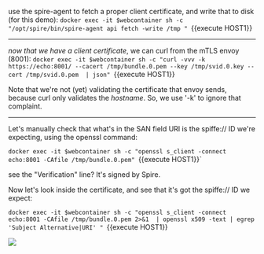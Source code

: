 
use the spire-agent to fetch a proper client certificate, and write that to disk (for this demo):
`docker exec -it $webcontainer sh -c "/opt/spire/bin/spire-agent api fetch -write /tmp " `{{execute HOST1}}

----

*now that we have a client certificate*, we can curl from the mTLS envoy (8001): 
`docker exec -it $webcontainer sh -c "curl -vvv -k https://echo:8001/ --cacert /tmp/bundle.0.pem --key /tmp/svid.0.key --cert /tmp/svid.0.pem  | json" `{{execute HOST1}}

Note that we're not (yet) validating the certificate that envoy sends, because curl only validates the *hostname*.  So, we use '-k' to ignore that complaint.


----


Let's manually check that what's in the SAN field URI is the spiffe:// ID we're expecting, using the openssl command:

`docker exec -it $webcontainer sh -c "openssl s_client -connect echo:8001 -CAfile /tmp/bundle.0.pem" `{{execute HOST1}}` 

see the "Verification" line?  It's signed by Spire.

Now let's look inside the certificate, and see that it's got the spiffe:// ID we expect:

`docker exec -it $webcontainer sh -c "openssl s_client -connect echo:8001 -CAfile /tmp/bundle.0.pem 2>&1  | openssl x509 -text | egrep 'Subject Alternative|URI' " `{{execute HOST1}}


<img src="https://cdn-images-1.medium.com/max/800/0*QWV06vCtJu0KuuOA">




